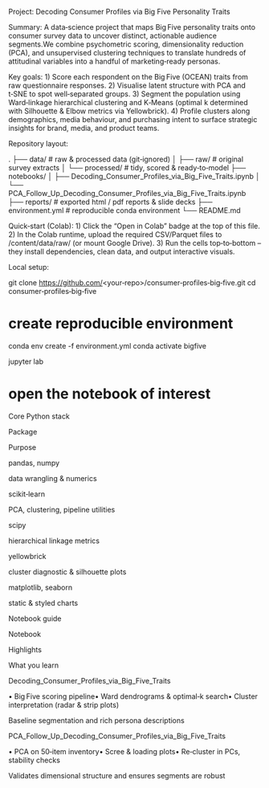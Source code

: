Project: Decoding Consumer Profiles via Big Five Personality Traits

Summary: A data‑science project that maps Big Five personality traits onto consumer survey data to uncover distinct, actionable audience segments.We combine psychometric scoring, dimensionality reduction (PCA), and unsupervised clustering techniques to translate hundreds of attitudinal variables into a handful of marketing‑ready personas.

Key goals: 1) Score each respondent on the Big Five (OCEAN) traits from raw questionnaire responses. 2) Visualise latent structure with PCA and t‑SNE to spot well‑separated groups. 3) Segment the population using Ward‑linkage hierarchical clustering and K‑Means (optimal k determined with Silhouette & Elbow metrics via Yellowbrick). 4) Profile clusters along demographics, media behaviour, and purchasing intent to surface strategic insights for brand, media, and product teams.

Repository layout:

.
├── data/                # raw & processed data (git‑ignored)
│   ├── raw/             # original survey extracts
│   └── processed/       # tidy, scored & ready‑to‑model
├── notebooks/
│   ├── Decoding_Consumer_Profiles_via_Big_Five_Traits.ipynb
│   └── PCA_Follow_Up_Decoding_Consumer_Profiles_via_Big_Five_Traits.ipynb
├── reports/             # exported html / pdf reports & slide decks
├── environment.yml      # reproducible conda environment
└── README.md

Quick‑start (Colab): 1) Click the “Open in Colab” badge at the top of this file. 2) In the Colab runtime, upload the required CSV/Parquet files to /content/data/raw/ (or mount Google Drive). 3) Run the cells top‑to‑bottom – they install dependencies, clean data, and output interactive visuals.

Local setup:

git clone https://github.com/<your‑repo>/consumer‑profiles‑big‑five.git
cd consumer‑profiles‑big‑five

# create reproducible environment
conda env create -f environment.yml
conda activate bigfive

jupyter lab
# open the notebook of interest

Core Python stack

Package

Purpose

pandas, numpy

data wrangling & numerics

scikit‑learn

PCA, clustering, pipeline utilities

scipy

hierarchical linkage metrics

yellowbrick

cluster diagnostic & silhouette plots

matplotlib, seaborn

static & styled charts

Notebook guide

Notebook

Highlights

What you learn

Decoding_Consumer_Profiles_via_Big_Five_Traits

• Big Five scoring pipeline• Ward dendrograms & optimal‑k search• Cluster interpretation (radar & strip plots)

Baseline segmentation and rich persona descriptions

PCA_Follow_Up_Decoding_Consumer_Profiles_via_Big_Five_Traits

• PCA on 50‑item inventory• Scree & loading plots• Re‑cluster in PCs, stability checks

Validates dimensional structure and ensures segments are robust
